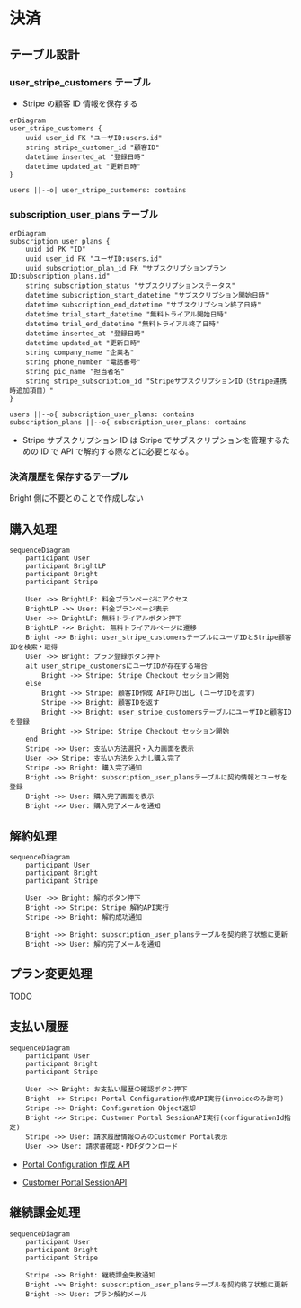 # 決済

## テーブル設計

### user_stripe_customers テーブル

- Stripe の顧客 ID 情報を保存する

```mermaid
erDiagram
user_stripe_customers {
    uuid user_id FK "ユーザID:users.id"
    string stripe_customer_id "顧客ID"
    datetime inserted_at "登録日時"
    datetime updated_at "更新日時"
}

users ||--o| user_stripe_customers: contains

```

### subscription_user_plans テーブル

```mermaid
erDiagram
subscription_user_plans {
    uuid id PK "ID"
    uuid user_id FK "ユーザID:users.id"
    uuid subscription_plan_id FK "サブスクリプションプランID:subscription_plans.id"
    string subscription_status "サブスクリプションステータス"
    datetime subscription_start_datetime "サブスクリプション開始日時"
    datetime subscription_end_datetime "サブスクリプション終了日時"
    datetime trial_start_datetime "無料トライアル開始日時"
    datetime trial_end_datetime "無料トライアル終了日時"
    datetime inserted_at "登録日時"
    datetime updated_at "更新日時"
    string company_name "企業名"
    string phone_number "電話番号"
    string pic_name "担当者名"
    string stripe_subscription_id "StripeサブスクリプションID（Stripe連携時追加項目）"
}

users ||--o{ subscription_user_plans: contains
subscription_plans ||--o{ subscription_user_plans: contains
```

- Stripe サブスクリプション ID は Stripe でサブスクリプションを管理するための ID で API で解約する際などに必要となる。

### 決済履歴を保存するテーブル

Bright 側に不要とのことで作成しない

## 購入処理

```mermaid
sequenceDiagram
    participant User
    participant BrightLP
    participant Bright
    participant Stripe

    User ->> BrightLP: 料金プランページにアクセス
    BrightLP ->> User: 料金プランページ表示
    User ->> BrightLP: 無料トライアルボタン押下
    BrightLP ->> Bright: 無料トライアルページに遷移
    Bright ->> Bright: user_stripe_customersテーブルにユーザIDとStripe顧客IDを検索・取得
    User ->> Bright: プラン登録ボタン押下
    alt user_stripe_customersにユーザIDが存在する場合
        Bright ->> Stripe: Stripe Checkout セッション開始
    else
        Bright ->> Stripe: 顧客ID作成 API呼び出し (ユーザIDを渡す)
        Stripe ->> Bright: 顧客IDを返す
        Bright ->> Bright: user_stripe_customersテーブルにユーザIDと顧客IDを登録
        Bright ->> Stripe: Stripe Checkout セッション開始
    end
    Stripe ->> User: 支払い方法選択・入力画面を表示
    User ->> Stripe: 支払い方法を入力し購入完了
    Stripe ->> Bright: 購入完了通知
    Bright ->> Bright: subscription_user_plansテーブルに契約情報とユーザを登録
    Bright ->> User: 購入完了画面を表示
    Bright ->> User: 購入完了メールを通知
```

## 解約処理

```mermaid
sequenceDiagram
    participant User
    participant Bright
    participant Stripe

    User ->> Bright: 解約ボタン押下
    Bright ->> Stripe: Stripe 解約API実行
    Stripe ->> Bright: 解約成功通知

    Bright ->> Bright: subscription_user_plansテーブルを契約終了状態に更新
    Bright ->> User: 解約完了メールを通知
```

## プラン変更処理

TODO

## 支払い履歴

```mermaid
sequenceDiagram
    participant User
    participant Bright
    participant Stripe

    User ->> Bright: お支払い履歴の確認ボタン押下
    Bright ->> Stripe: Portal Configuration作成API実行(invoiceのみ許可)
    Stripe ->> Bright: Configuration Object返却
    Bright ->> Stripe: Customer Portal SessionAPI実行(configurationId指定)
    Stripe ->> User: 請求履歴情報のみのCustomer Portal表示
    User ->> User: 請求書確認・PDFダウンロード
```

- [Portal Configuration 作成 API](https://docs.stripe.com/api/customer_portal/configurations/create)

- [Customer Portal SessionAPI](https://docs.stripe.com/api/customer_portal/sessions)

## 継続課金処理

```mermaid
sequenceDiagram
    participant User
    participant Bright
    participant Stripe

    Stripe ->> Bright: 継続課金失敗通知
    Bright ->> Bright: subscription_user_plansテーブルを契約終了状態に更新
    Bright ->> User: プラン解約メール
```
